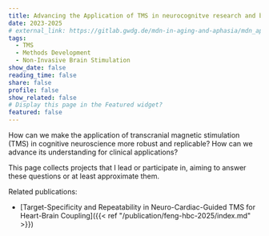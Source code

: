 ```yaml
---
title: Advancing the Application of TMS in neurocognitve research and beyond
date: 2023-2025
# external_link: https://gitlab.gwdg.de/mdn-in-aging-and-aphasia/mdn_aph
tags:
  - TMS
  - Methods Development
  - Non-Invasive Brain Stimulation
show_date: false
reading_time: false
share: false
profile: false
show_related: false
# Display this page in the Featured widget?
featured: false
---
```


How can we make the application of transcranial magnetic stimulation (TMS) in cognitive neuroscience more robust and replicable? How can we advance its understanding for clinical applications? 

This page collects projects that I lead or participate in, aiming to answer these questions or at least approximate them.

Related publications: 
- [Target-Specificity and Repeatability in Neuro-Cardiac-Guided  TMS for Heart-Brain Coupling]({{< ref "/publication/feng-hbc-2025/index.md" >}})

<!--more-->
